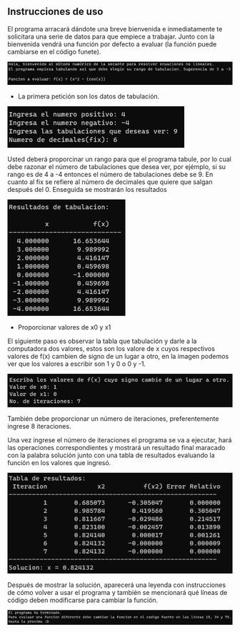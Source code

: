 ## Instrucciones de uso

El programa arracará dándote una breve bienvenida e inmediatamente te solicitara una serie de datos para que empiece a trabajar. Junto con la bienvenida vendrá una función por defecto a evaluar (la función puede cambiarse en el código funete).

![Alt text](Bienvenida.png)

 - La primera petición son los datos de tabulación.

 ![Alt text](Petición.png)  

 Usted deberá proporcinar un rango para que el programa tabule, por lo cual debe razonar el número de tabulaciones que desea ver, por ejémplo, si su rango es de 4 a -4 entonces el número de tabulaciones debe se 9. En cuanto al fix se refiere al número de decimales que quiere que salgan después del 0. Enseguida se mostrarán los resultados

![Alt text](Tabulación.png)

- Proporcionar valores de x0 y x1

El siguiente paso es observar la tabla que tabulación y darle a la computadora dos valores, estos son los valore de x cuyos respectivos valores de f(x) cambien de signo de un lugar a otro, en la imagen podemos ver que los valores a escribir son 1 y 0 o 0 y -1.

![Alt text](X0,X1.png)

También debe proporcionar un número de iteraciones, preferentemente ingrese 8 iteraciones.

Una vez ingrese el número de iteraciones el programa se va a ejecutar, hará las operaciones correspondientes y mostrará un resultado final maracado con la palabra solución junto con una tabla de resultados evaluando la función en los valores que ingresó.

![Alt text](Solución.png)

Después de mostrar la solución, aparecerá una leyenda con instrucciones de cómo volver a usar el programa y también se mencionará qué líneas de código deben modificarse para cambiar la función.

![Alt text](Final.png)

